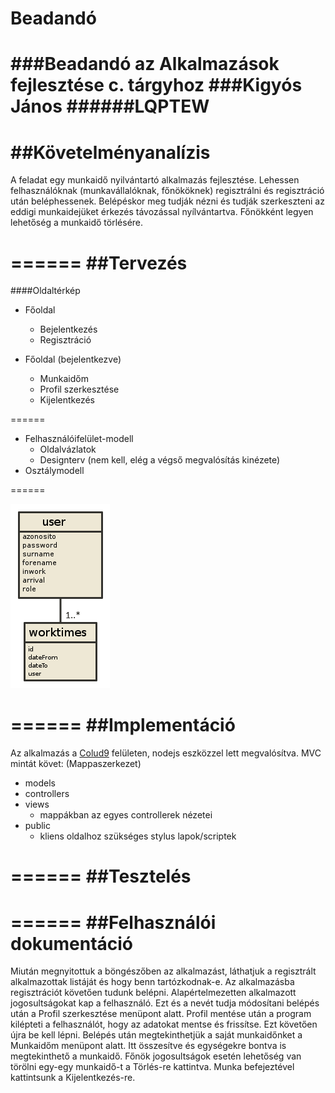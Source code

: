 # Beadandó
###Beadandó az Alkalmazások fejlesztése c. tárgyhoz
###Kigyós János
######LQPTEW
======
##Követelményanalízis
======
A feladat egy munkaidő nyilvántartó alkalmazás fejlesztése.
Lehessen felhasználóknak (munkavállalóknak, főnököknek) regisztrálni és
regisztráció után beléphessenek.
Belépéskor meg tudják nézni és tudják szerkeszteni az eddigi munkaidejüket
érkezés távozással nyílvántartva.
Főnökként legyen lehetőség a munkaidő törlésére.

======
##Tervezés
======
####Oldaltérkép
- Főoldal
  - Bejelentkezés
  - Regisztráció

- Főoldal (bejelentkezve)
  - Munkaidőm
  - Profil szerkesztése
  - Kijelentkezés

======

- Felhasználóifelület-modell
  - Oldalvázlatok
  - Designterv (nem kell, elég a végső megvalósítás kinézete)
- Osztálymodell

======

![Adatbázisterv](documentation/database.png "Adatbázis terv")

======
##Implementáció
======
Az alkalmazás a [Colud9](http://c9.io) felületen, nodejs eszközzel lett megvalósítva.
MVC mintát követ: (Mappaszerkezet)
- models
- controllers
- views
  - mappákban az egyes controllerek nézetei
- public
  - kliens oldalhoz szükséges stylus lapok/scriptek

======
##Tesztelés
======

======
##Felhasználói dokumentáció
======
Miután megnyitottuk a böngészőben az alkalmazást, láthatjuk a regisztrált alkalmazottak listáját
és hogy benn tartózkodnak-e.
Az alkalmazásba regisztrációt követően tudunk belépni.
Alapértelmezetten alkalmazott jogosultságokat kap a felhasználó. Ezt és a nevét tudja módosítani belépés után
a Profil szerkesztése menüpont alatt. Profil mentése után a program kilépteti a felhasználót, hogy az adatokat mentse és frissítse.
Ezt követően újra be kell lépni.
Belépés után megtekinthetjük a saját munkaidőnket a Munkaidőm menüpont alatt. Itt összesítve és egységekre bontva is megtekinthető
a munkaidő. Főnök jogosultságok esetén lehetőség van törölni egy-egy munkaidő-t a Törlés-re kattintva.
Munka befejeztével kattintsunk a Kijelentkezés-re.